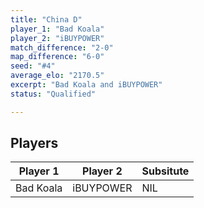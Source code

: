 ```yaml
---
title: "China D"
player_1: "Bad Koala"
player_2: "iBUYPOWER"
match_difference: "2-0"
map_difference: "6-0"
seed: "#4"
average_elo: "2170.5"
excerpt: "Bad Koala and iBUYPOWER"
status: "Qualified"

---
```

## Players

| Player 1 | Player 2 | Subsitute |
| -- | -- | -- |
| Bad Koala | iBUYPOWER | NIL |
